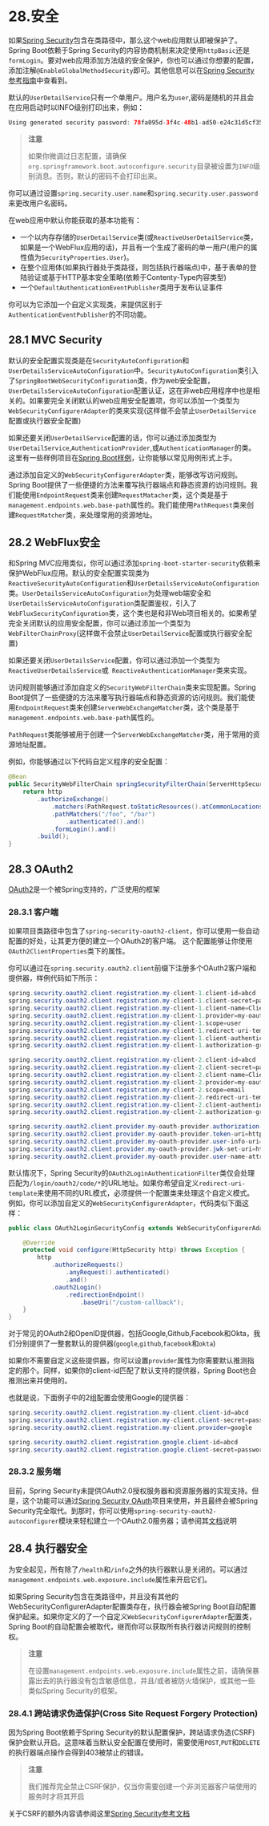# 28.安全

如果[Spring Security](https://projects.spring.io/spring-security/)包含在类路径中，那么这个web应用默认即被保护了。Spring Boot依赖于Spring Security的内容协商机制来决定使用`httpBasic`还是`formLogin`。要对web应用添加方法级的安全保护，你也可以通过你想要的配置，添加注解`@EnableGlobalMethodSecurity`即可。其他信息可以在[Spring Security参考指南](https://docs.spring.io/spring-security/site/docs/5.0.7.RELEASE/reference/htmlsingle#jc-method)中查看到。

默认的`UserDetailService`只有一个单用户。用户名为`user`,密码是随机的并且会在应用启动时以INFO级别打印出来，例如：

```java
Using generated security password: 78fa095d-3f4c-48b1-ad50-e24c31d5cf35
```

> **注意**
> 
> 如果你微调过日志配置，请确保`org.springframework.boot.autoconfigure.security`目录被设置为`INFO`级别消息。否则，默认的密码不会打印出来。

你可以通过设置`spring.security.user.name`和`spring.security.user.password`来更改用户名密码。

在web应用中默认你能获取的基本功能有：

- 一个以内存存储的`UserDetailService`类(或`ReactiveUserDetailService`类，如果是一个WebFlux应用的话)，并且有一个生成了密码的单一用户(用户的属性值为`SecurityProperties.User`)。
- 在整个应用体(如果执行器处于类路径，则包括执行器端点)中，基于表单的登陆验证或基于HTTP基本安全策略(依赖于Contenty-Type内容类型)
- 一个`DefaultAuthenticationEventPublisher`类用于发布认证事件

你可以为它添加一个自定义实现类，来提供区别于`AuthenticationEventPublisher`的不同功能。

## 28.1 MVC Security

默认的安全配置实现类是在`SecurityAutoConfiguration`和`UserDetailsServiceAutoConfiguration`中。`SecurityAutoConfiguration`类引入了`SpringBootWebSecurityConfiguration`类，作为web安全配置，`UserDetailsServiceAutoConfiguration`配置认证，这在非web应用程序中也是相关的。如果要完全关闭默认的web应用安全配置项，你可以添加一个类型为`WebSecurityConfigurerAdapter`的类来实现(这样做不会禁止`UserDetailService`配置或执行器安全配置)

如果还要关闭`UserDetailService`配置的话，你可以通过添加类型为`UserDetailService`,`AuthenticationProvider`,或`AuthenticationManager`的类。这里有一些样例项目在[Spring Boot样例](https://github.com/spring-projects/spring-boot/tree/v2.0.4.RELEASE/spring-boot-samples/)，让你能够以常见用例形式上手。

通过添加自定义的`WebSecurityConfigurerAdapter`类，能够改写访问规则。Spring Boot提供了一些便捷的方法来覆写执行器端点和静态资源的访问规则。我们能使用`EndpointRequest`类来创建`RequestMatacher`类，这个类是基于`management.endpoints.web.base-path`属性的。我们能使用`PathRequest`类来创建`RequestMatcher`类，来处理常用的资源地址。


## 28.2 WebFlux安全

和Spring MVC应用类似，你可以通过添加`spring-boot-starter-security`依赖来保护WebFlux应用。默认的安全配置实现类为`ReactiveSecurityAutoConfiguration`和`UserDetailsServiceAutoConfiguration`类。`UserDetailsServiceAutoConfiguration`为处理web端安全和`UserDetailsServiceAutoConfiguration`类配置鉴权，引入了`WebFluxSecurityConfiguration`类，这个类也是和非Web项目相关的。如果希望完全关闭默认的应用安全配置，你可以通过添加一个类型为`WebFilterChainProxy`(这样做不会禁止`UserDetailService`配置或执行器安全配置)

如果还要关闭`UserDetailsService`配置，你可以通过添加一个类型为`ReactiveUserDetailsService`或` ReactiveAuthenticationManager`类来实现。

访问规则能够通过添加自定义的`SecurityWebFilterChain`类来实现配置。Spring Boot提供了一些便捷的方法来覆写执行器端点和静态资源的访问规则。我们能使用`EndpointRequest`类来创建`ServerWebExchangeMatcher`类，这个类是基于`management.endpoints.web.base-path`属性的。

`PathRequest`类能够被用于创建一个`ServerWebExchangeMatcher`类，用于常用的资源地址配置。

例如，你能够通过以下代码自定义程序的安全配置：

```java
@Bean
public SecurityWebFilterChain springSecurityFilterChain(ServerHttpSecurity http) {
	return http
		.authorizeExchange()
			.matchers(PathRequest.toStaticResources().atCommonLocations()).permitAll()
			.pathMatchers("/foo", "/bar")
				.authenticated().and()
			.formLogin().and()
		.build();
}
```

## 28.3 OAuth2

[OAuth2](https://oauth.net/2/)是一个被Spring支持的，广泛使用的框架

### 28.3.1 客户端

如果项目类路径中包含了`spring-security-oauth2-client`，你可以使用一些自动配置的好处，让其更方便的建立一个OAuth2的客户端。 这个配置能够让你使用`OAuth2ClientProperties`类下的属性。

你可以通过在`spring.security.oauth2.client`前缀下注册多个OAuth2客户端和提供器，样例代码如下所示：

```java
spring.security.oauth2.client.registration.my-client-1.client-id=abcd
spring.security.oauth2.client.registration.my-client-1.client-secret=password
spring.security.oauth2.client.registration.my-client-1.client-name=Client for user scope
spring.security.oauth2.client.registration.my-client-1.provider=my-oauth-provider
spring.security.oauth2.client.registration.my-client-1.scope=user
spring.security.oauth2.client.registration.my-client-1.redirect-uri-template=http://my-redirect-uri.com
spring.security.oauth2.client.registration.my-client-1.client-authentication-method=basic
spring.security.oauth2.client.registration.my-client-1.authorization-grant-type=authorization_code

spring.security.oauth2.client.registration.my-client-2.client-id=abcd
spring.security.oauth2.client.registration.my-client-2.client-secret=password
spring.security.oauth2.client.registration.my-client-2.client-name=Client for email scope
spring.security.oauth2.client.registration.my-client-2.provider=my-oauth-provider
spring.security.oauth2.client.registration.my-client-2.scope=email
spring.security.oauth2.client.registration.my-client-2.redirect-uri-template=http://my-redirect-uri.com
spring.security.oauth2.client.registration.my-client-2.client-authentication-method=basic
spring.security.oauth2.client.registration.my-client-2.authorization-grant-type=authorization_code

spring.security.oauth2.client.provider.my-oauth-provider.authorization-uri=http://my-auth-server/oauth/authorize
spring.security.oauth2.client.provider.my-oauth-provider.token-uri=http://my-auth-server/oauth/token
spring.security.oauth2.client.provider.my-oauth-provider.user-info-uri=http://my-auth-server/userinfo
spring.security.oauth2.client.provider.my-oauth-provider.jwk-set-uri=http://my-auth-server/token_keys
spring.security.oauth2.client.provider.my-oauth-provider.user-name-attribute=name
```

默认情况下，Spring Security的`OAuth2LoginAuthenticationFilter`类仅会处理匹配为`/login/oauth2/code/*`的URL地址。如果你希望自定义`redirect-uri-template`来使用不同的URL模式，必须提供一个配置类来处理这个自定义模式。例如，你可以添加自定义的`WebSecurityConfigurerAdapter`，代码类似下面这样：

```java
public class OAuth2LoginSecurityConfig extends WebSecurityConfigurerAdapter {

	@Override
	protected void configure(HttpSecurity http) throws Exception {
		http
			.authorizeRequests()
				.anyRequest().authenticated()
				.and()
			.oauth2Login()
				.redirectionEndpoint()
					.baseUri("/custom-callback");
	}
}
```

对于常见的OAuth2和OpenID提供器，包括Google,Github,Facebook和Okta，我们分别提供了一整套默认的提供器(`google`,`github`,`facebook`和`okta`)

如果你不需要自定义这些提供器，你可以设置`provider`属性为你需要默认推测指定的那个。同样，如果你的client-id匹配了默认支持的提供器，Spring Boot也会推测出来并使用的。

也就是说，下面例子中的2组配置会使用Google的提供器：

```java
spring.security.oauth2.client.registration.my-client.client-id=abcd
spring.security.oauth2.client.registration.my-client.client-secret=password
spring.security.oauth2.client.registration.my-client.provider=google

spring.security.oauth2.client.registration.google.client-id=abcd
spring.security.oauth2.client.registration.google.client-secret=password
```

### 28.3.2 服务端

目前，Spring Security未提供OAuth2.0授权服务器和资源服务器的实现支持。但是，这个功能可以通过[Spring Security OAuth](https://projects.spring.io/spring-security-oauth/)项目来使用，并且最终会被Spring Security完全取代。到那时，你可以使用`spring-security-oauth2-autoconfigurer`模块来轻松建立一个OAuth2.0服务器；请参阅其[文档](https://docs.spring.io/spring-security-oauth2-boot)说明

## 28.4 执行器安全

为安全起见，所有除了`/health`和`/info`之外的执行器默认是关闭的。可以通过`management.endpoints.web.exposure.include`属性来开启它们。

如果Spring Security包含在类路径中，并且没有其他的WebSecurityConfigurerAdapter配置类存在，执行器会被Spring Boot自动配置保护起来。如果你定义的了一个自定义`WebSecurityConfigurerAdapter`配置类，Spring Boot的自动配置会被取代，继而你可以获取所有执行器访问规则的控制权。

> **注意**
> 
> 在设置`management.endpoints.web.exposure.include`属性之前，请确保暴露出去的执行器没有包含敏感信息，并且/或者被防火墙保护，或其他一些类似Spring Security的框架。

### 28.4.1 跨站请求伪造保护(Cross Site Request Forgery Protection)

因为Spring Boot依赖于Spring Security的默认配置保护，跨站请求伪造(CSRF)保护会默认开启。这意味着当默认安全配置在使用时，需要使用`POST`,`PUT`和`DELETE`的执行器端点操作会得到403被禁止的错误。

> **注意**
> 
> 我们推荐完全禁止CSRF保护，仅当你需要创建一个非浏览器客户端使用的服务时才将其开启

关于CSRF的额外内容请参阅这里[Spring Security参考文档](https://docs.spring.io/spring-security/site/docs/5.0.7.RELEASE/reference/htmlsingle#csrf)